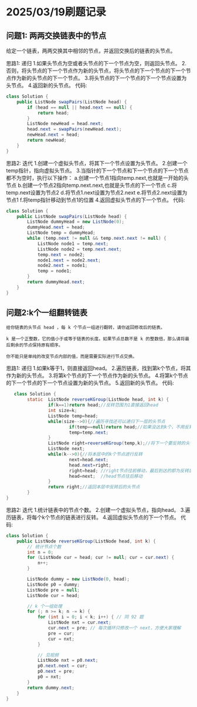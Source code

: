 # 2025/03/19刷题记录

## 问题1: 两两交换链表中的节点
给定一个链表，两两交换其中相邻的节点，并返回交换后的链表的头节点。

思路1: 递归
    1.如果头节点为空或者头节点的下一个节点为空，则返回头节点。
    2.否则，将头节点的下一个节点作为新的头节点，将头节点的下一个节点的下一个节点作为新的头节点的下一个节点。
    3.将头节点的下一个节点的下一个节点设置为头节点。
    4.返回新的头节点。
代码: 
```java
class Solution {
    public ListNode swapPairs(ListNode head) {
        if (head == null || head.next == null) {
            return head;
        }
        ListNode newHead = head.next;
        head.next = swapPairs(newHead.next);
        newHead.next = head;
        return newHead;
    }
}
```    
思路2: 迭代
    1.创建一个虚拟头节点，将其下一个节点设置为头节点。
    2.创建一个temp指针，指向虚拟头节点。
    3.当指针的下一个节点和下一个节点的下一个节点都不为空时，执行以下操作：
        a.创建一个节点1指向temp.next,也就是一开始的头节点
        b.创建一个节点2指向temp.next.next,也就是头节点的下一个节点
        c.将temp.next设置为节点2
        d.将节点1.next设置为节点2.next
        e.将节点2.next设置为节点1
        f.将temp指针移动到节点1的位置
    4.返回虚拟头节点的下一个节点。
代码:
```java
class Solution {
    public ListNode swapPairs(ListNode head) {
        ListNode dummyHead = new ListNode(0);
        dummyHead.next = head;
        ListNode temp = dummyHead;
        while (temp.next != null && temp.next.next != null) {
            ListNode node1 = temp.next;
            ListNode node2 = temp.next.next;
            temp.next = node2;
            node1.next = node2.next;
            node2.next = node1;
            temp = node1;
        }
        return dummyHead.next;
    }
}
```

## 问题2:k个一组翻转链表
    给你链表的头节点 head ，每 k 个节点一组进行翻转，请你返回修改后的链表。

    k 是一个正整数，它的值小于或等于链表的长度。如果节点总数不是 k 的整数倍，那么请将最后剩余的节点保持原有顺序。

    你不能只是单纯的改变节点内部的值，而是需要实际进行节点交换。

思路1: 递归
    1.如果k等于1，则直接返回head。
    2.遍历链表，找到第k个节点，将其作为新的头节点。
    3.将第k个节点的下一个节点作为新的头节点。
    4.将第k个节点的下一个节点的下一个节点设置为新的头节点。
    5.返回新的头节点。
代码:
```java
   class Solution {
        static  ListNode reverseKGroup(ListNode head, int k) {
                if(k==1)return head;//反转范围为1直接返回head
                int size=k;
                ListNode temp=head;
                while(size-->0){//遍历寻找还可以递归下一层的头节点
                        if(temp==null)return head;//如果没达到k个，不用反转，直接返回头节点
                        temp=temp.next;
                }
                ListNode right=reverseKGroup(temp,k);//将下一个要反转的头节点递归
                ListNode next;
                while(k-->0){//将本层中的k个节点进行反转
                        next=head.next;
                        head.next=right;
                        right=head;	//right节点往前移动，最后到达的即为反转后的头节点
                        head=next;	//head节点往后移动
                }
                return right;//返回本层中反转后的头节点
        }
}

```
思路2: 迭代
    1.统计链表中的节点个数。
    2.创建一个虚拟头节点，指向head。
    3.遍历链表，将每个k个节点的链表进行反转。
    4.返回虚拟头节点的下一个节点。
代码:
```java
class Solution {
    public ListNode reverseKGroup(ListNode head, int k) {
        // 统计节点个数
        int n = 0;
        for (ListNode cur = head; cur != null; cur = cur.next) {
            n++;
        }

        ListNode dummy = new ListNode(0, head);
        ListNode p0 = dummy;
        ListNode pre = null;
        ListNode cur = head;

        // k 个一组处理
        for (; n >= k; n -= k) {
            for (int i = 0; i < k; i++) { // 同 92 题
                ListNode nxt = cur.next;
                cur.next = pre; // 每次循环只修改一个 next，方便大家理解
                pre = cur;
                cur = nxt;
            }

            // 见视频
            ListNode nxt = p0.next;
            p0.next.next = cur;
            p0.next = pre;
            p0 = nxt;
        }
        return dummy.next;
    }
}
```

